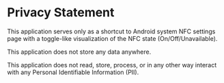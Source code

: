 Privacy Statement
=================

This application serves only as a shortcut to Android system NFC settings page with a toggle-like visualization of the NFC state (On/Off/Unavailable).

This application does not store any data anywhere.

This application does not read, store, process, or in any other way interact with any Personal Identifiable Information (PII).
